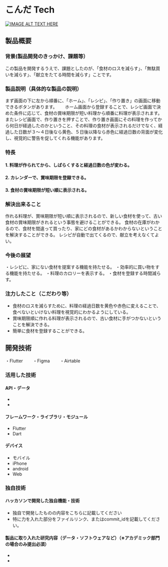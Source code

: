 # こんだ Tech

[![IMAGE ALT TEXT HERE](https://jphacks.com/wp-content/uploads/2022/08/JPHACKS2022_ogp.jpg)](https://www.youtube.com/watch?v=LUPQFB4QyVo)

## 製品概要
### 背景(製品開発のきっかけ、課題等）
この製品を開発するうえで、課題としたのが、「食材のロスを減らす」、「無駄買いを減らす」、「献立をたてる時間を減らす」ことです。
### 製品説明（具体的な製品の説明）
まず画面の下に左から順番に、「ホーム」、「レシピ」、「作り置き」の画面に移動できるボタンがあります。　　
ホーム画面から登録することで、レシピ画面で決めた条件に応じて、食材の賞味期限が短い料理から順番に料理が表示されます。　　
またレシピ画面で、作り置きを押すことで、作り置き画面にその料理を作ってから何日が経過したのかということ、その料理の食材が表示されるだけでなく、経過した日数が３～４日後なら黄色、５日後以降なら赤色に経過日数の背面が変化し、視覚的に警告を促してくれる機能があります。
### 特長
#### 1. 料理が作られてから、しばらくすると経過日数の色が変わる。
#### 2. カレンダーで、賞味期限を登録できる。
#### 3. 食材の賞味期限が短い順に表示される。

### 解決出来ること
作れる料理が、賞味期限が短い順に表示されるので、新しい食材を使って、古い食材の賞味期限がきれるという事態を避けることができる。
食材の在庫がわかるので、食材を間違って買ったり、家にどの食材があるかわからないということを解決することができる。
レシピが自動で出てくるので、献立を考えなくてよい。

### 今後の展望
・レシピに、家にない食材を提案する機能を持たせる。
・効率的に買い物をする機能を持たせる。
・料理のカロリーを表示する。
・食材を登録する時間減らす。

### 注力したこと（こだわり等）
* 食材のロスを減らすために、料理の経過日数を黄色や赤色に変えることで、食べないといけない料理を視覚的にわかるようにしている。　　
* 賞味期限順に作れる料理が表示されるので、古い食材に手がつかないということを解決できる。　　
* 簡単に食材を登録することができる。

## 開発技術
・Flutter　　
・Figma　　
・Airtable　　
### 活用した技術
#### API・データ
* 
* 

#### フレームワーク・ライブラリ・モジュール
* Flutter
* Dart

#### デバイス
* モバイル
* iPhone
* android
* Web

### 独自技術
#### ハッカソンで開発した独自機能・技術
* 独自で開発したものの内容をこちらに記載してください
* 特に力を入れた部分をファイルリンク、またはcommit_idを記載してください。

#### 製品に取り入れた研究内容（データ・ソフトウェアなど）（※アカデミック部門の場合のみ提出必須）
* 
* 
